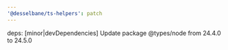 ```yaml
---
'@desselbane/ts-helpers': patch
---
```


deps: [minor|devDependencies] Update package @types/node from 24.4.0 to 24.5.0
